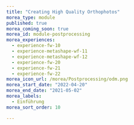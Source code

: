 ```yaml
---
title: "Creating High Quality Orthophotos"
morea_type: module
published: true
morea_coming_soon: true
morea_id: module-postprocessing
morea_experiences:
  - experience-fw-10
  - experience-metashape-wf-11
  - experience-metashape-wf-12   
  - experience-fw-20
  - experience-fw-21
  - experience-fw-22
morea_icon_url: /morea/Postprocessing/odm.png
morea_start_date: "2022-04-20"
morea_end_date: "2021-05-02"
morea_labels: 
  - Einführung
morea_sort_order: 10

---
```



